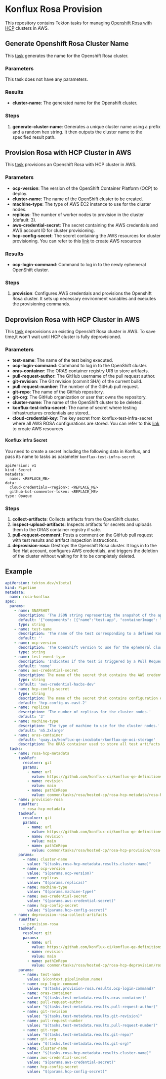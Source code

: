 # Konflux Rosa Provision

This repository contains Tekton tasks for managing [Openshift Rosa with HCP](https://docs.openshift.com/rosa/rosa_hcp/rosa-hcp-sts-creating-a-cluster-quickly.html) clusters in AWS.

## Generate Openshift Rosa Cluster Name

This [task](./rosa-hcp-metadata/rosa-hcp-metadata.yaml) generates the name for the Openshift Rosa cluster.

### Parameters

This task does not have any parameters.

### Results

- **cluster-name**: The generated name for the Openshift cluster.

### Steps

1. **generate-cluster-name**: Generates a unique cluster name using a prefix and a random hex string. It then outputs the cluster name to the specified result path.

## Provision Rosa with HCP Cluster in AWS

This [task](./rosa-hcp-provision/rosa-hcp-provision.yaml) provisions an Openshift Rosa with HCP cluster in AWS.

### Parameters

- **ocp-version**: The version of the OpenShift Container Platform (OCP) to deploy.
- **cluster-name**: The name of the OpenShift cluster to be created.
- **machine-type**: The type of AWS EC2 instance to use for the cluster nodes.
- **replicas**: The number of worker nodes to provision in the cluster (default: 3).
- **aws-credential-secret**: The secret containing the AWS credentials and AWS account ID for cluster provisioning.
- **hcp-config-secret**: The secret containing the AWS resources for cluster provisioning. You can refer to this [link](https://docs.openshift.com/rosa/rosa_hcp/rosa-hcp-sts-creating-a-cluster-quickly.html#rosa-hcp-prereqs) to create AWS resources

### Results

- **ocp-login-command**: Command to log in to the newly ephemeral OpenShift cluster.

### Steps

1. **provision**: Configures AWS credentials and provisions the Openshift Rosa cluster. It sets up necessary environment variables and executes the provisioning commands.

## Deprovision Rosa with HCP Cluster in AWS

This [task](./rosa-hcp-deprovision/rosa-hcp-deprovision.yaml) deprovisions an existing Openshift Rosa cluster in AWS. To save time,it won't wait until HCP cluster is fully deprovisioned.

### Parameters

- **test-name**: The name of the test being executed.
- **ocp-login-command**: Command to log in to the OpenShift cluster.
- **oras-container**: The ORAS container registry URI to store artifacts.
- **pull-request-author**: The GitHub username of the pull request author.
- **git-revision**: The Git revision (commit SHA) of the current build.
- **pull-request-number**: The number of the GitHub pull request.
- **git-repo**: The name of the GitHub repository.
- **git-org**: The GitHub organization or user that owns the repository.
- **cluster-name**: The name of the OpenShift cluster to be deleted.
- **konflux-test-infra-secret**: The name of secret where testing infrastructures credentials are stored..
- **cloud-credential-key**: The key secret from konflux-test-infra-secret where all AWS ROSA configurations are stored. You can refer to this [link](https://docs.openshift.com/rosa/rosa_hcp/rosa-hcp-sts-creating-a-cluster-quickly.html#rosa-hcp-prereqs) to create AWS resources

#### Konflux infra Secret

You need to create a secret including the following data in Konflux, and pass its name to tasks as parameter `konflux-test-infra-secret` 

```
apiVersion: v1
kind: Secret
metadata:
  name: <REPLACE_ME>
data:
  cloud-credentials-<region>: <REPLACE_ME>
  github-bot-commenter-token: <REPLACE_ME>
type: Opaque
```

### Steps

1. **collect-artifacts**: Collects artifacts from the OpenShift cluster.
2. **inspect-upload-artifacts**: Inspects artifacts for secrets and uploads them to the ORAS container registry if safe.
3. **pull-request-comment**: Posts a comment on the GitHub pull request with test results and artifact inspection instructions.
4. **deprovision-rosa**: Destroys the Openshift Rosa cluster. It logs in to the Red Hat account, configures AWS credentials, and triggers the deletion of the cluster without waiting for it to be completely deleted.

## Example

```yaml
apiVersion: tekton.dev/v1beta1
kind: Pipeline
metadata:
  name: rosa-konflux
spec:
  params:
    - name: SNAPSHOT
      description: 'The JSON string representing the snapshot of the application under test.'
      default: '{"components": [{"name":"test-app", "containerImage": "quay.io/example/repo:latest"}]}'
      type: string
    - name: test-name
      description: 'The name of the test corresponding to a defined Konflux integration test.'
      default: ''
    - name: ocp-version
      description: 'The OpenShift version to use for the ephemeral cluster deployment.'
      type: string
    - name: test-event-type
      description: 'Indicates if the test is triggered by a Pull Request or Push event.'
      default: 'none'
    - name: aws-credential-secret
      description: The name of the secret that contains the AWS credentials.
      type: string
      default: 'aws-credential-hacbs-dev'
    - name: hcp-config-secret
      type: string
      description: The name of the secret that contains configuration data for HCP cluster creation.
      default: 'hcp-config-us-east-2'
    - name: replicas
      description: 'The number of replicas for the cluster nodes.'
      default: '3'
    - name: machine-type
      description: 'The type of machine to use for the cluster nodes.'
      default: 'm5.2xlarge'
    - name: oras-container
      default: 'quay.io/konflux-qe-incubator/konflux-qe-oci-storage'
      description: The ORAS container used to store all test artifacts.
  tasks:
    - name: rosa-hcp-metadata
      taskRef:
        resolver: git
        params:
          - name: url
            value: https://github.com/konflux-ci/konflux-qe-definitions.git
          - name: revision
            value: main
          - name: pathInRepo
            value: common/tasks/rosa/hosted-cp/rosa-hcp-metadata/rosa-hcp-metadata.yaml
    - name: provision-rosa
      runAfter:
        - rosa-hcp-metadata
      taskRef:
        resolver: git
        params:
          - name: url
            value: https://github.com/konflux-ci/konflux-qe-definitions.git
          - name: revision
            value: main
          - name: pathInRepo
            value: common/tasks/rosa/hosted-cp/rosa-hcp-provision/rosa-hcp-provision.yaml
      params:
        - name: cluster-name
          value: "$(tasks.rosa-hcp-metadata.results.cluster-name)"
        - name: ocp-version
          value: "$(params.ocp-version)"
        - name: replicas
          value: "$(params.replicas)"
        - name: machine-type
          value: "$(params.machine-type)"
        - name: aws-credential-secret
          value: "$(params.aws-credential-secret)"
        - name: hcp-config-secret
          value: "$(params.hcp-config-secret)"
    - name: deprovision-rosa-collect-artifacts
      runAfter:
        - provision-rosa
      taskRef:
        resolver: git
        params:
          - name: url
            value: https://github.com/konflux-ci/konflux-qe-definitions.git
          - name: revision
            value: main
          - name: pathInRepo
            value: common/tasks/rosa/hosted-cp/rosa-hcp-deprovision/rosa-hcp-deprovision.yaml
      params:
        - name: test-name
          value: $(context.pipelineRun.name)
        - name: ocp-login-command
          value: "$(tasks.provision-rosa.results.ocp-login-command)"
        - name: oras-container
          value: "$(tasks.test-metadata.results.oras-container)"
        - name: pull-request-author
          value: "$(tasks.test-metadata.results.pull-request-author)"
        - name: git-revision
          value: "$(tasks.test-metadata.results.git-revision)"
        - name: pull-request-number
          value: "$(tasks.test-metadata.results.pull-request-number)"
        - name: git-repo
          value: "$(tasks.test-metadata.results.git-repo)"
        - name: git-org
          value: "$(tasks.test-metadata.results.git-org)"
        - name: cluster-name
          value: "$(tasks.rosa-hcp-metadata.results.cluster-name)"
        - name: aws-credential-secret
          value: "$(params.aws-credential-secret)"
        - name: hcp-config-secret
          value: "$(params.hcp-config-secret)"
```